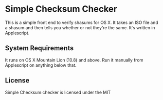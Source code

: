 # Simple Checksum Checker

This is a simple front end to verify shasums for OS X. It takes an ISO file and a shasum and then tells you whether or not they're the same. It's written in Applescript.


## System Requirements
It runs on OS X Mountain Lion (10.8) and above. Run it manually from Applescript on anything below that.

## License
Simple Checksum checker is licensed under the MIT
